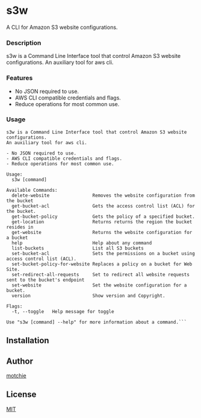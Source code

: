 # s3w #

A CLI for Amazon S3 website configurations.

### Description

s3w is a Command Line Interface tool that control Amazon S3 website configurations.
An auxiliary tool for aws cli.

### Features

* No JSON required to use.
* AWS CLI compatible credentials and flags.
* Reduce operations for most common use.

### Usage
```
s3w is a Command Line Interface tool that control Amazon S3 website configurations.
An auxiliary tool for aws cli.

- No JSON required to use.
- AWS CLI compatible credentials and flags.
- Reduce operations for most common use.

Usage:
  s3w [command]

Available Commands:
  delete-website                Removes the website configuration from the bucket
  get-bucket-acl                Gets the access control list (ACL) for the bucket.
  get-bucket-policy             Gets the policy of a specified bucket.
  get-location                  Returns returns the region the bucket resides in
  get-website                   Returns the website configuration for a bucket
  help                          Help about any command
  list-buckets                  List all S3 buckets
  set-bucket-acl                Sets the permissions on a bucket using access control list (ACL).
  set-bucket-policy-for-website Replaces a policy on a bucket for Web Site.
  set-redirect-all-requests     Set to redirect all website requests sent to the bucket's endpoint
  set-website                   Set the website configuration for a bucket.
  version                       Show version and Copyright.

Flags:
  -t, --toggle   Help message for toggle

Use "s3w [command] --help" for more information about a command.```
```
## Installation

## Author

[motchie](https://github.com/motchie)

## License

[MIT](https://github.com/motchie/s3w/blob/master/LICENSE)
